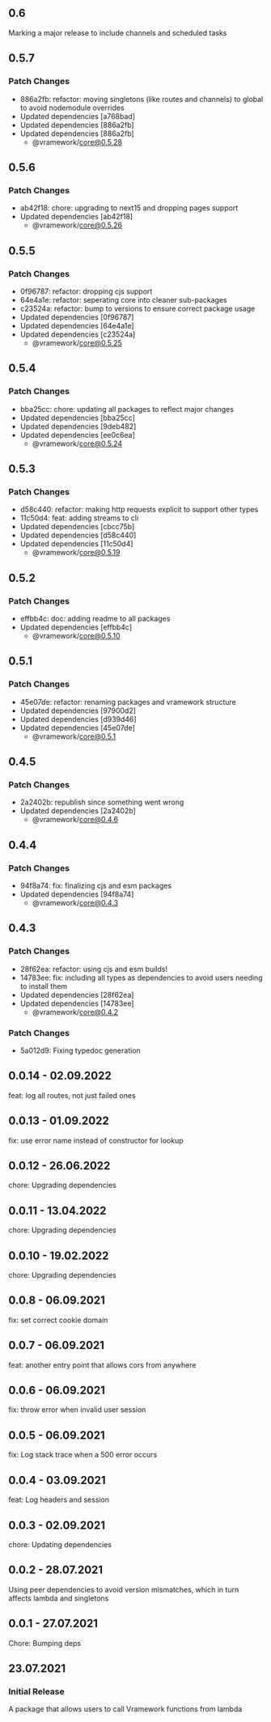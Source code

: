## 0.6

Marking a major release to include channels and scheduled tasks

## 0.5.7

### Patch Changes

- 886a2fb: refactor: moving singletons (like routes and channels) to global to avoid nodemodule overrides
- Updated dependencies [a768bad]
- Updated dependencies [886a2fb]
- Updated dependencies [886a2fb]
  - @vramework/core@0.5.28

## 0.5.6

### Patch Changes

- ab42f18: chore: upgrading to next15 and dropping pages support
- Updated dependencies [ab42f18]
  - @vramework/core@0.5.26

## 0.5.5

### Patch Changes

- 0f96787: refactor: dropping cjs support
- 64e4a1e: refactor: seperating core into cleaner sub-packages
- c23524a: refactor: bump to versions to ensure correct package usage
- Updated dependencies [0f96787]
- Updated dependencies [64e4a1e]
- Updated dependencies [c23524a]
  - @vramework/core@0.5.25

## 0.5.4

### Patch Changes

- bba25cc: chore: updating all packages to reflect major changes
- Updated dependencies [bba25cc]
- Updated dependencies [9deb482]
- Updated dependencies [ee0c6ea]
  - @vramework/core@0.5.24

## 0.5.3

### Patch Changes

- d58c440: refactor: making http requests explicit to support other types
- 11c50d4: feat: adding streams to cli
- Updated dependencies [cbcc75b]
- Updated dependencies [d58c440]
- Updated dependencies [11c50d4]
  - @vramework/core@0.5.19

## 0.5.2

### Patch Changes

- effbb4c: doc: adding readme to all packages
- Updated dependencies [effbb4c]
  - @vramework/core@0.5.10

## 0.5.1

### Patch Changes

- 45e07de: refactor: renaming packages and vramework structure
- Updated dependencies [97900d2]
- Updated dependencies [d939d46]
- Updated dependencies [45e07de]
  - @vramework/core@0.5.1

## 0.4.5

### Patch Changes

- 2a2402b: republish since something went wrong
- Updated dependencies [2a2402b]
  - @vramework/core@0.4.6

## 0.4.4

### Patch Changes

- 94f8a74: fix: finalizing cjs and esm packages
- Updated dependencies [94f8a74]
  - @vramework/core@0.4.3

## 0.4.3

### Patch Changes

- 28f62ea: refactor: using cjs and esm builds!
- 14783ee: fix: including all types as dependencies to avoid users needing to install them
- Updated dependencies [28f62ea]
- Updated dependencies [14783ee]
  - @vramework/core@0.4.2

### Patch Changes

- 5a012d9: Fixing typedoc generation

## 0.0.14 - 02.09.2022

feat: log all routes, not just failed ones

## 0.0.13 - 01.09.2022

fix: use error name instead of constructor for lookup

## 0.0.12 - 26.06.2022

chore: Upgrading dependencies

## 0.0.11 - 13.04.2022

chore: Upgrading dependencies

## 0.0.10 - 19.02.2022

chore: Upgrading dependencies

## 0.0.8 - 06.09.2021

fix: set correct cookie domain

## 0.0.7 - 06.09.2021

feat: another entry point that allows cors from anywhere

## 0.0.6 - 06.09.2021

fix: throw error when invalid user session

## 0.0.5 - 06.09.2021

fix: Log stack trace when a 500 error occurs

## 0.0.4 - 03.09.2021

feat: Log headers and session

## 0.0.3 - 02.09.2021

chore: Updating dependencies

## 0.0.2 - 28.07.2021

Using peer dependencies to avoid version mismatches, which in turn affects lambda and singletons

## 0.0.1 - 27.07.2021

Chore: Bumping deps

## 23.07.2021

### Initial Release

A package that allows users to call Vramework functions from lambda
